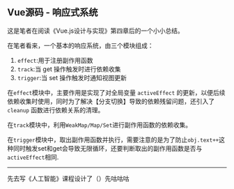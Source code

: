 ## Vue源码 - 响应式系统

这是笔者在阅读《Vue.js设计与实现》第四章后的一个小小总结。

在笔者看来，一个基本的响应系统，由三个模块组成：

1. `effect`:用于注册副作用函数
2. `track`:当 get 操作触发时进行依赖收集
3. `trigger`:当 set 操作触发时通知视图更新



在`effect`模块中，主要作用是实现了对全局变量 `activeEffect` 的更新，以便后续依赖收集时使用，同时为了解决【分支切换】导致的依赖残留问题，还引入了`cleanup` 函数进行依赖关系的清理。

在`track`模块中，利用`WeakMap/Map/Set`进行副作用函数的依赖收集。

在`trigger`模块中，取出副作用函数并执行，需要注意的是为了防止`obj.text++`这种同时触发set和get会导致无限循环，还要判断取出的副作用函数是否与`activeEffect`相同.

---

先去写《人工智能》课程设计了（）先咕咕咕